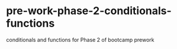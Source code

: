 # pre-work-phase-2-conditionals-functions
conditionals and functions for Phase 2 of bootcamp prework
